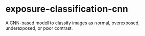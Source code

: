 # exposure-classification-cnn
A CNN-based model to classify images as normal, overexposed, underexposed, or poor contrast.
